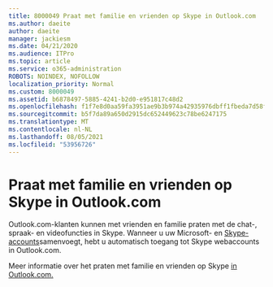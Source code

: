 ```yaml
---
title: 8000049 Praat met familie en vrienden op Skype in Outlook.com
ms.author: daeite
author: daeite
manager: jackiesm
ms.date: 04/21/2020
ms.audience: ITPro
ms.topic: article
ms.service: o365-administration
ROBOTS: NOINDEX, NOFOLLOW
localization_priority: Normal
ms.custom: 8000049
ms.assetid: b6878497-5885-4241-b2d0-e951817c48d2
ms.openlocfilehash: f1f7e8d0aa59fa3951ae9b3b974a42935976dbff1fbeda7d58fcc52bb39de98a
ms.sourcegitcommit: b5f7da89a650d2915dc652449623c78be6247175
ms.translationtype: MT
ms.contentlocale: nl-NL
ms.lasthandoff: 08/05/2021
ms.locfileid: "53956726"
---
```

# <a name="talk-to-family-and-friends-on-skype-in-outlookcom"></a>Praat met familie en vrienden op Skype in Outlook.com

Outlook.com-klanten kunnen met vrienden en familie praten met de chat-, spraak- en videofuncties in Skype. Wanneer u uw Microsoft- en [Skype-accounts](https://go.microsoft.com/fwlink/p/?linkid=2001101&amp;clcid=0x409)samenvoegt, hebt u automatisch toegang tot Skype webaccounts in Outlook.com.
  
Meer informatie over het praten met familie en vrienden op Skype [in Outlook.com.](https://go.microsoft.com/fwlink/p/?linkid=2001407&amp;clcid=0x409)
  

